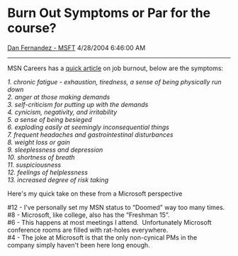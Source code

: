<div id="page">

# Burn Out Symptoms or Par for the course?

[Dan Fernandez -
MSFT](https://social.msdn.microsoft.com/profile/Dan%20Fernandez%20-%20MSFT)
4/28/2004 6:46:00 AM

-----

<div id="content">

MSN Careers has a [quick
article](http://msn.careerbuilder.com/Custom/MSN/CareerAdvice/WPI_AvoidingBurnout.htm?GT1=3237&cbRecursionCnt=1&cbsid=45cf351f40cb40bbb053a244513d463e-136458939-xk-2)
on job burnout, below are the symptoms:

*1. chronic fatigue - exhaustion, tiredness, a sense of being physically
run down  
2\. anger at those making demands  
3\. self-criticism for putting up with the demands  
4\. cynicism, negativity, and irritability  
5\. a sense of being besieged  
6\. exploding easily at seemingly inconsequential things  
7\. frequent headaches and gastrointestinal disturbances  
8\. weight loss or gain  
9\. sleeplessness and depression  
10\. shortness of breath  
11\. suspiciousness  
12\. feelings of helplessness  
13\. increased degree of risk taking*  

Here's my quick take on these from a Microsoft perspective

\#12 - I've personally set my MSN status to “Doomed” way too many
times.  
\#8 - Microsoft, like college, also has the “Freshman 15”.  
\#6 - This happens at most meetings I attend.  Unfortunately Microsoft
conference rooms are filled with rat-holes everywhere.   
\#4 - The joke at Microsoft is that the only non-cynical PMs in the
company simply haven't been here long enough.  

</div>

</div>
